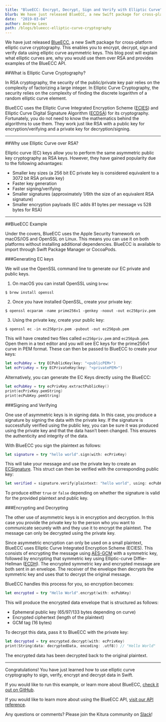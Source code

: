 ```yaml
---
title: "BlueECC: Encrypt, Decrypt, Sign and Verify with Elliptic Curve"
blurb: We have just released BlueECC, a new Swift package for cross-platform elliptic curve cryptography
date:  "2019-03-04"
author: Andrew Lees
path: /blogs/blueecc-elliptic-curve-cryptography
---
```


We have just released [BlueECC](https://github.com/Kitura/BlueECC), a new Swift package for cross-platform elliptic curve cryptography. This enables you to encrypt, decrypt, sign and verify data using elliptic curve asymmetric keys. This blog post will explain what elliptic curves are, why you would use them over RSA and provides examples of the BlueECC API.

##What is Elliptic Curve Cryptography?

In RSA cryptography, the security of the public/private key pair relies on the complexity of factorizing a large integer. In Elliptic Curve Cryptography, the security relies on the complexity of finding the discrete logarithm of a random elliptic curve element.

BlueECC uses the Elliptic Curve Integrated Encryption Scheme ([ECIES](https://www.cryptopp.com/wiki/Elliptic_Curve_Integrated_Encryption_Scheme)) and Elliptic Curve Digital Signature Algorithm ([ECDSA](https://en.wikipedia.org/wiki/Elliptic_Curve_Digital_Signature_Algorithm)) for its cryptography. Fortunately, you do not need to know the mathematics behind the algorithms to use them. They work just like RSA with a public key for encryption/verifying and a private key for decryption/signing.

---

##Why use Elliptic Curve over RSA?

Elliptic curve (EC) keys allow you to perform the same asymmetric public key cryptography as RSA keys. However, they have gained popularity due to the following advantages:

- Smaller key sizes (a 256 bit EC private key is considered equivalent to a 3072 bit RSA private key)
- Faster key generation
- Faster signing/verifying
- Smaller signatures (approximately 1/6th the size of an equivalent RSA signature)
- Smaller encryption payloads (EC adds 81 bytes per message vs 528 bytes for RSA)

---

##BlueECC Example

Under the covers, BlueECC uses the Apple Security framework on macOS/iOS and OpenSSL on Linux. This means you can use it on both platforms without installing additional dependencies. BlueECC is available to import through Swift Package Manager or CocoaPods.

###Generating EC keys

We will use the OpenSSL command line to generate our EC private and public keys.

1. On macOS you can install OpenSSL using `brew`:

```
$ brew install openssl
```

2. Once you have installed OpenSSL, create your private key:

```
$ openssl ecparam -name prime256v1 -genkey -noout -out ec256priv.pem
```

3. Using the private key, create your public key:

```
$ openssl ec -in ec256priv.pem -pubout -out ec256pub.pem
```

This will have created two files called `ec256priv.pem` and `ec256pub.pem`. Open them in a text editor and you will see EC keys for the prime256v1 curve in PEM format. These can then be passed to BlueECC to create your keys:

```swift
let ecPubKey = try ECPublicKey(key: "<publicPEM>")
let ecPrivKey = try ECPrivateKey(key: "<privatePEM>")
```

Alternatively, you can generate the EC Keys directly using the BlueECC:

```swift
let ecPubKey = try ecPrivKey.extractPublicKey()
print(ecPrivKey.pemString)
print(ecPubKey.pemString)
```

###Signing and Verifying

One use of asymmetric keys is in signing data. In this case, you produce a signature by signing the data with the private key. If the signature is successfully verified using the public key, you can be sure it was produced using the private key and that the data hasn’t been changed. This ensures the authenticity and integrity of the data.

With BlueECC you sign the plaintext as follows:

```swift
let signature = try "hello world".sign(with: ecPrivKey)
```

This will take your message and use the private key to create an [ECSignature](https://ibm-swift.github.io/BlueECC/Structs/ECSignature.html). This struct can then be verified with the corresponding public key:

```swift
let verified = signature.verify(plaintext: "hello world", using: ecPubKey)
```

To produce either `true` or `false` depending on whether the signature is valid for the provided plaintext and public key.

###Encrypting and Decrypting

The other use of asymmetric keys is in encryption and decryption. In this case you provide the private key to the person who you want to communicate securely with and they use it to encrypt the plaintext. The message can only be decrypted using the private key.

Since asymmetric encryption can only be used on a small plaintext, BlueECC uses Elliptic Curve Integrated Encryption Scheme (ECIES). This consists of encrypting the message using [AES-GCM](https://en.wikipedia.org/wiki/Galois/Counter_Mode) with a symmetric key, followed by encrypting that symmetric key using Elliptic-curve Diffie–Hellman ([ECDH](https://en.wikipedia.org/wiki/Elliptic-curve_Diffie–Hellman)). The encrypted symmetric key and encrypted message are both sent in an envelope. The receiver of the envelope then decrypts the symmetric key and uses that to decrypt the original message.

BlueECC handles this process for you, so encryption becomes:

```swift
let encrypted = try "Hello World".encrypt(with: ecPubKey)
```

This will produce the encrypted data envelope that is structured as follows:

- Ephemeral public key (65/97/133 bytes depending on curve)
- Encrypted ciphertext (length of the plaintext)
- GCM tag (16 bytes)

To decrypt this data, pass it to BlueECC with the private key:

```swift
let decrypted = try encrypted.decrypt(with: ecPrivKey)
print(String(data: decryptedData, encoding: .utf8)) // "Hello World"
```

The encrypted data has been decrypted back to the original plaintext.

---

Congratulations! You have just learned how to use elliptic curve cryptography to sign, verify, encrypt and decrypt data in Swift.

If you would like to run this example, or learn more about BlueECC, [check it out on GitHub](https://github.com/Kitura/BlueECC).

If you would like to learn more about using the BlueECC API, [visit our API reference](https://ibm-swift.github.io/BlueECC/index.html).

Any questions or comments? Please join the Kitura community on [Slack](http://swift-at-ibm-slack.mybluemix.net/?cm_sp=dw-bluemix-_-swift-_-devcenter&_ga=2.122522507.186671014.1570626561-1743126121.1570022962&cm_mc_uid=83263075142115698398229&cm_mc_sid_50200000=53695431570707266328)!
